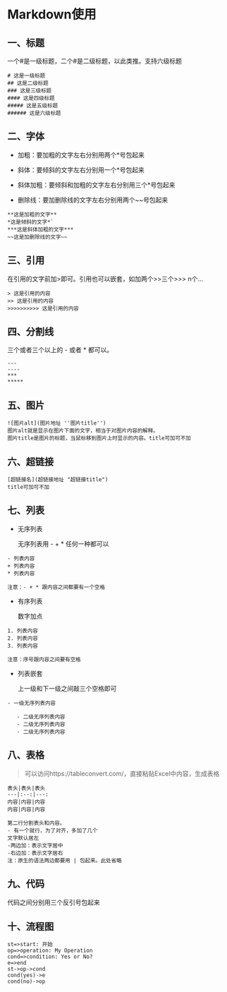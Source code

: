 # Markdown使用

## 一、标题

一个#是一级标题，二个#是二级标题，以此类推。支持六级标题
```
# 这是一级标题
## 这是二级标题
### 这是三级标题
#### 这是四级标题
##### 这是五级标题
###### 这是六级标题
```

## 二、字体

- 加粗：要加粗的文字左右分别用两个*号包起来

- 斜体：要倾斜的文字左右分别用一个*号包起来

- 斜体加粗：要倾斜和加粗的文字左右分别用三个*号包起来

- 删除线：要加删除线的文字左右分别用两个~~号包起来
```
**这是加粗的文字**
*这是倾斜的文字*`
***这是斜体加粗的文字***
~~这是加删除线的文字~~
```

## 三、引用

在引用的文字前加>即可。引用也可以嵌套，如加两个>>三个>>>
n个...
```
> 这是引用的内容
>> 这是引用的内容
>>>>>>>>>> 这是引用的内容
```

## 四、分割线

三个或者三个以上的 - 或者 * 都可以。
```
---
----
***
*****
```

## 五、图片

```
![图片alt](图片地址 ''图片title'')
图片alt就是显示在图片下面的文字，相当于对图片内容的解释。
图片title是图片的标题，当鼠标移到图片上时显示的内容。title可加可不加
```

## 六、超链接

```
[超链接名](超链接地址 "超链接title")
title可加可不加
```

## 七、列表

- 无序列表

   无序列表用 - + * 任何一种都可以
```
- 列表内容
+ 列表内容
* 列表内容

注意：- + * 跟内容之间都要有一个空格
```

- 有序列表
   
   数字加点
```
1. 列表内容
2. 列表内容
3. 列表内容

注意：序号跟内容之间要有空格
```

- 列表嵌套

   上一级和下一级之间敲三个空格即可

```
- 一级无序列表内容

   - 二级无序列表内容
   - 二级无序列表内容
   - 二级无序列表内容
```

## 八、表格
> 可以访问https://tableconvert.com/，直接粘贴Excel中内容，生成表格
```
表头|表头|表头
---|:--:|---:
内容|内容|内容
内容|内容|内容

第二行分割表头和内容。
- 有一个就行，为了对齐，多加了几个
文字默认居左
-两边加：表示文字居中
-右边加：表示文字居右
注：原生的语法两边都要用 | 包起来。此处省略
```

## 九、代码
代码之间分别用三个反引号包起来

## 十、流程图

```flow
st=>start: 开始
op=>operation: My Operation
cond=>condition: Yes or No?
e=>end
st->op->cond
cond(yes)->e
cond(no)->op
```